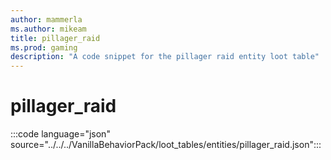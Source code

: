```yaml
---
author: mammerla
ms.author: mikeam
title: pillager_raid
ms.prod: gaming
description: "A code snippet for the pillager raid entity loot table"
---
```


# pillager_raid

:::code language="json" source="../../../VanillaBehaviorPack/loot_tables/entities/pillager_raid.json":::
